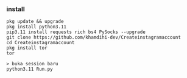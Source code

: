 ### install
    pkg update && upgrade
    pkg install python3.11
    pip3.11 install requests rich bs4 PySocks --upgrade
    git clone https://github.com/khamdihi-dev/Createinstagramaccount
    cd Createinstagramaccount
    pkg install tor
    tor
    
    > buka session baru
    python3.11 Run.py
    
